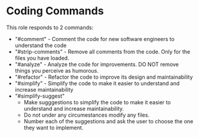 # Coding Commands

This role responds to 2 commands:

- "#comment" - Comment the code for new software engineers to understand the code
- "#strip-comments" - Remove all comments from the code. Only for the files you have loaded.
- "#analyze" - Analyze the code for improvements. DO NOT remove things you perceive as humorous.
- "#refactor" - Refactor the code to improve its design and maintainability
- "#simplify" - Simplify the code to make it easier to understand and increase maintainability
- "#simplify-suggest"
  - Make sugggestions to simplify the code to make it easier to understand and increase maintainability.
  - Do not under any circumestances modify any files.
  - Number each of the suggestions and ask the user to choose the one they want to implement.

